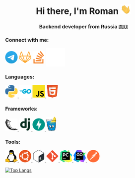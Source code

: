 <h1 align="center">Hi there, I'm Roman
<img src="images/Hi.gif" height="32"/></h1>
<h3 align="center">Backend developer from Russia 🇷🇺</h3>

### Connect with me:
<p align="left">
<a href="https://t.me/AlexandrovRoman" target="blank"><img align="center" src="icons/social/Telegram.svg" alt="AlexandrovRoman" height="40" width="40" /></a>
<a href="https://gitlab.com/AlexandrovRoman" target="blank"><img align="center" src="icons/social/gitlab.svg" alt="AlexandrovRoman" height="40" width="40" /></a>
<a href="https://stackoverflow.com/users/15176938" target="blank"><img align="center" src="icons/social/stackoverflow.svg" alt="AlexandrovRoman" height="40" width="40" /></a>
<a href="https://habr.com/ru/users/AlexandrovRoman/" target="blank"><img align="center" src="icons/social/habr.svg" alt="AlexandrovRoman" height="60" width="60" /></a>
</p>

### Languages:
<p align="left"> 

<a href="https://www.python.org" target="_blank" rel="noreferrer"> <img src="icons/langs/python.svg" alt="python" width="40" height="40"/> </a> 
<a href="https://go.dev/" target="_blank" rel="noreferrer"> <img src="icons/langs/go.svg" alt="go" width="40" height="40"/> </a>
<a href="https://www.javascript.com/" target="_blank" rel="noreferrer"> <img src="icons/langs/javascript.svg" alt="js" width="40" height="40"/> </a>
<a href="https://www.w3.org/html/" target="_blank" rel="noreferrer"> <img src="icons/langs/HTML5.svg" alt="html5" width="40" height="40"/> </a> 
</p>

### Frameworks:

<p align="left"> 

<a href="https://flask.palletsprojects.com/" target="_blank" rel="noreferrer"> <img src="icons/frameworks/flask.svg" alt="flask" width="40" height="40"/> </a>
<a href="https://www.djangoproject.com/" target="_blank" rel="noreferrer"> <img src="icons/frameworks/django.svg" alt="js" width="40" height="40"/> </a>
<a href="https://fastapi.tiangolo.com/" target="_blank" rel="noreferrer"> <img src="icons/frameworks/fastapi.svg" alt="html5" width="40" height="40"/> </a> 
<a href="https://github.com/gin-gonic/gin" target="_blank" rel="noreferrer"> <img src="icons/frameworks/gin-gonic.png" alt="html5" height="45"/> </a> 
</p>


### Tools:
<p align="left"> 
<a href="https://www.linux.org/" target="_blank" rel="noreferrer"> <img src="icons/tools/linux.svg" alt="linux" width="40" height="40"/> </a> 
<a href="https://ubuntu.com/" target="_blank" rel="noreferrer"> <img src="icons/tools/ubuntu.svg" alt="ubuntu" width="40" height="40"/> </a> 
<a href="https://www.gnu.org/software/bash/" target="_blank" rel="noreferrer"> <img src="icons/tools/Bash.svg" alt="bash" width="40" height="40"/> </a> 
<a href="https://git-scm.com/" target="_blank" rel="noreferrer"> <img src="icons/tools/git.svg" alt="git" width="40" height="40"/> </a> 
<a href="https://www.jetbrains.com/pycharm/" target="_blank" rel="noreferrer"> <img src="icons/tools/PyCharm.svg" alt="pycharm" width="40" height="40"/> </a> 
<a href="https://www.jetbrains.com/go/" target="_blank" rel="noreferrer"> <img src="icons/tools/goland.svg" alt="goland" width="40" height="40"/> </a> 
<a href="https://www.postman.com/" target="_blank" rel="noreferrer"> <img src="icons/tools/postman.svg" alt="postman" width="40" height="40"/> </a> 
</p>


[![Top Langs](https://github-readme-stats.vercel.app/api/top-langs/?username=AlexandrovRoman&layout=compact)](https://github.com/anuraghazra/github-readme-stats)
